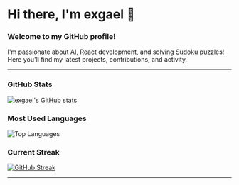 <!--
**exgael/exgael** is a ✨ _special_ ✨ repository because its `README.md` (this file) appears on your GitHub profile.

Here are some ideas to get you started:

- 🔭 I’m currently working on ...
- 🌱 I’m currently learning ...
- 👯 I’m looking to collaborate on ...
- 🤔 I’m looking for help with ...
- 💬 Ask me about ...
- 📫 How to reach me: ...
- 😄 Pronouns: ...
- ⚡ Fun fact: ...
-->

# Hi there, I'm exgael 👋

### Welcome to my GitHub profile!

I'm passionate about AI, React development, and solving Sudoku puzzles! Here you'll find my latest projects, contributions, and activity.

---

### GitHub Stats

![exgael's GitHub stats](https://github-readme-stats.vercel.app/api?username=exgael&show_icons=true&theme=radical)

### Most Used Languages

![Top Languages](https://github-readme-stats.vercel.app/api/top-langs/?username=exgael&layout=compact&theme=radical)

### Current Streak

[![GitHub Streak](http://github-readme-streak-stats.herokuapp.com?user=exgael&theme=radical&date_format=j%20M%5B%20Y%5D)](https://git.io/streak-stats)

---

